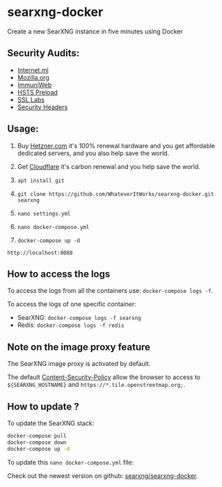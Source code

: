 # searxng-docker

Create a new SearXNG  instance in five minutes using Docker


## Security Audits:

- [Internet.ml](https://internet.nl/site/code.xbdm.fun/2060148/)
- [Mozilla.org](https://observatory.mozilla.org/)
- [ImmuniWeb](https://www.immuniweb.com/ssl/code.xbdm.fun/a8FxuGr6/)
- [HSTS Preload](https://hstspreload.org/)
- [SSL Labs](https://www.ssllabs.com/ssltest/analyze.html?d=code.xbdm.fun)
- [Security Headers](https://securityheaders.com/?q=code.xbdm.fun&hide=on&followRedirects=on)


## Usage:

1. Buy [Hetzner.com](https://hetzner.com) it's 100% renewal hardware and you get affordable dedicated servers, and you also help save the world.

2. Get [Cloudflare](https://cloudflare.com) it's carbon renewal and you help save the world.

2. ```apt install git```

3. ```git clone https://github.com/WhateverItWorks/searxng-docker.git searxng```

4. ```nano settings.yml```

5. ```nano docker-compose.yml```

5. ```docker-compose up -d```



```http://localhost:8088```


## How to access the logs
To access the logs from all the containers use: `docker-compose logs -f`.

To access the logs of one specific container:
- SearXNG: `docker-compose logs -f searxng`
- Redis: `docker-compose logs -f redis`



## Note on the image proxy feature

The SearXNG image proxy is activated by default.

The default [Content-Security-Policy](https://developer.mozilla.org/en-US/docs/Web/HTTP/Headers/Content-Security-Policy) allow the browser to access to ```${SEARXNG_HOSTNAME}``` and ```https://*.tile.openstreetmap.org;```.


## How to update ?

To update the SearXNG stack:

```sh
docker-compose pull
docker-compose down
docker-compose up -d
```

To update this `nano docker-compose.yml` file:

Check out the newest version on github: [searxng/searxng-docker](https://github.com/searxng/searxng-docker).
